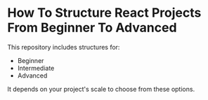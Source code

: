 # How To Structure React Projects From Beginner To Advanced

This repository includes structures for:
 - Beginner
 - Intermediate
 - Advanced 

 It depends on your project's scale to choose from these options.